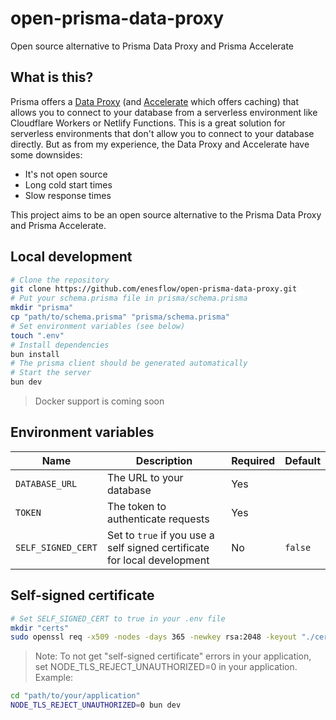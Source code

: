 # open-prisma-data-proxy

Open source alternative to Prisma Data Proxy and Prisma Accelerate

## What is this?

Prisma offers a [Data Proxy](https://www.prisma.io/docs/concepts/components/prisma-data-platform#data-proxy) (and [Accelerate](https://www.prisma.io/data-platform/accelerate) which offers caching)
that allows you to connect to your database from a serverless environment like Cloudflare Workers or Netlify Functions.
This is a great solution for serverless environments that don't allow you to connect to your database directly.
But as from my experience, the Data Proxy and Accelerate have some downsides:

- It's not open source
- Long cold start times
- Slow response times

This project aims to be an open source alternative to the Prisma Data Proxy and Prisma Accelerate.

## Local development

```bash
# Clone the repository
git clone https://github.com/enesflow/open-prisma-data-proxy.git
# Put your schema.prisma file in prisma/schema.prisma
mkdir "prisma"
cp "path/to/schema.prisma" "prisma/schema.prisma"
# Set environment variables (see below)
touch ".env"
# Install dependencies
bun install
# The prisma client should be generated automatically
# Start the server
bun dev
```

> Docker support is coming soon

## Environment variables

| Name               | Description                                                              | Required | Default |
|--------------------|--------------------------------------------------------------------------|----------|---------|
| `DATABASE_URL`     | The URL to your database                                                 | Yes      |         |
| `TOKEN`            | The token to authenticate requests                                       | Yes      |         |
| `SELF_SIGNED_CERT` | Set to `true` if you use a self signed certificate for local development | No       | `false` |

## Self-signed certificate

```bash
# Set SELF_SIGNED_CERT to true in your .env file
mkdir "certs"
sudo openssl req -x509 -nodes -days 365 -newkey rsa:2048 -keyout "./certs/selfsigned.key" -out "./certs/selfsigned.crt"
```
> Note: To not get "self-signed certificate" errors in your application,
> set NODE_TLS_REJECT_UNAUTHORIZED=0 in your application.
> Example:
```bash
cd "path/to/your/application"
NODE_TLS_REJECT_UNAUTHORIZED=0 bun dev
```